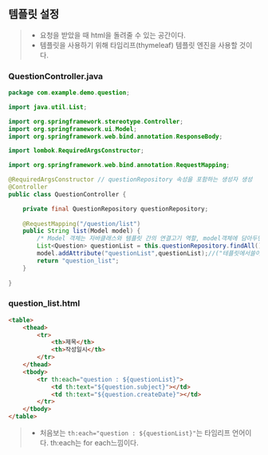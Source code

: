 ## 템플릿 설정
> * 요청을 받았을 때 html을 돌려줄 수 있는 공간이다.
> * 템플릿을 사용하기 위해 타임리프(thymeleaf) 템플릿 엔진을 사용할 것이다.

### QuestionController.java
```Java
package com.example.demo.question;

import java.util.List;

import org.springframework.stereotype.Controller;
import org.springframework.ui.Model;
import org.springframework.web.bind.annotation.ResponseBody;

import lombok.RequiredArgsConstructor;

import org.springframework.web.bind.annotation.RequestMapping;

@RequiredArgsConstructor // questionRepository 속성을 포함하는 생성자 생성
@Controller
public class QuestionController {

	private final QuestionRepository questionRepository;
	
	@RequestMapping("/question/list")
	public String list(Model model) {
		/* Model 객체는 자바클래스와 템플릿 간의 연결고기 역할, model객체에 담아두면 템플릿에서 그 값 사용 가능 */
		List<Question> questionList = this.questionRepository.findAll();
		model.addAttribute("questionList",questionList);//("테플릿에서쓸이름",보낼데이터)
		return "question_list";
	}
	
}
```

### question_list.html
```html
<table>
	<thead>
		<tr>
			<th>제목</th>
			<th>작성일시</th>
		</tr>
	</thead>
	<tbody>
		<tr th:each="question : ${questionList}">
			<td th:text="${question.subject}"></td>
			<td th:text="${question.createDate}"></td>
		</tr>
	</tbody>
</table>
```
> * 처음보는 ```th:each="question : ${questionList}"```는 타임리프 언어이다. th:each는 for each느낌이다.
